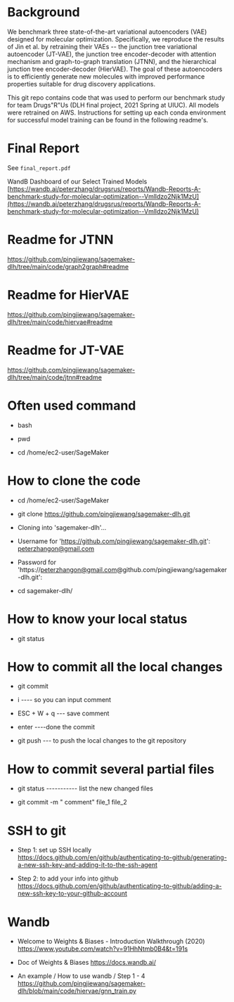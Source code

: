 # Background

We benchmark three state-of-the-art variational autoencoders (VAE) designed for molecular optimization. Specifically, we reproduce the results of Jin et al. by retraining their VAEs -- the junction tree variational autoencoder (JT-VAE), the junction tree encoder-decoder with attention mechanism and graph-to-graph translation (JTNN), and the hierarchical junction tree encoder-decoder (HierVAE). The goal of these autoencoders is to efficiently generate new molecules with improved performance properties suitable for drug discovery applications. 

This git repo contains code that was used to perform our benchmark study for team Drugs"R"Us (DLH final project, 2021 Spring at UIUC). All models were retrained on AWS. Instructions for setting up each conda environment for successful model training can be found in the following readme's.

# Final Report

See `final_report.pdf`

WandB Dashboard of our Select Trained Models
[https://wandb.ai/peterzhang/drugsrus/reports/Wandb-Reports-A-benchmark-study-for-molecular-optimization--Vmlldzo2Njk1MzU](https://wandb.ai/peterzhang/drugsrus/reports/Wandb-Reports-A-benchmark-study-for-molecular-optimization--Vmlldzo2Njk1MzU)


# Readme for JTNN

https://github.com/pingjiewang/sagemaker-dlh/tree/main/code/graph2graph#readme

# Readme for HierVAE

https://github.com/pingjiewang/sagemaker-dlh/tree/main/code/hiervae#readme

# Readme for JT-VAE

https://github.com/pingjiewang/sagemaker-dlh/tree/main/code/jtnn#readme

# Often used command

- bash

- pwd

- cd /home/ec2-user/SageMaker


# How to clone the code
- cd /home/ec2-user/SageMaker

- git clone https://github.com/pingjiewang/sagemaker-dlh.git

- Cloning into 'sagemaker-dlh'...

- Username for 'https://github.com/pingjiewang/sagemaker-dlh.git': peterzhangon@gmail.com

- Password for 'https://peterzhangon@gmail.com@github.com/pingjiewang/sagemaker-dlh.git':

- cd sagemaker-dlh/

# How to know your local status

- git status

# How to commit all the local changes 
- git commit 

- i ---- so you can input comment

- ESC + W + q --- save comment

- enter ----done the commit

- git push --- to push the local changes to the git repository

# How to commit several partial files 

- git status   ----------- list the new changed files

- git commit -m " comment" file_1 file_2

# SSH to git

- Step 1: set up SSH locally https://docs.github.com/en/github/authenticating-to-github/generating-a-new-ssh-key-and-adding-it-to-the-ssh-agent

- Step 2: to add your info into github https://docs.github.com/en/github/authenticating-to-github/adding-a-new-ssh-key-to-your-github-account

# Wandb

- Welcome to Weights & Biases - Introduction Walkthrough (2020) https://www.youtube.com/watch?v=91HhNtmb0B4&t=191s

- Doc of Weights & Biases  https://docs.wandb.ai/

- An example / How to use wandb / Step 1 - 4  https://github.com/pingjiewang/sagemaker-dlh/blob/main/code/hiervae/gnn_train.py
